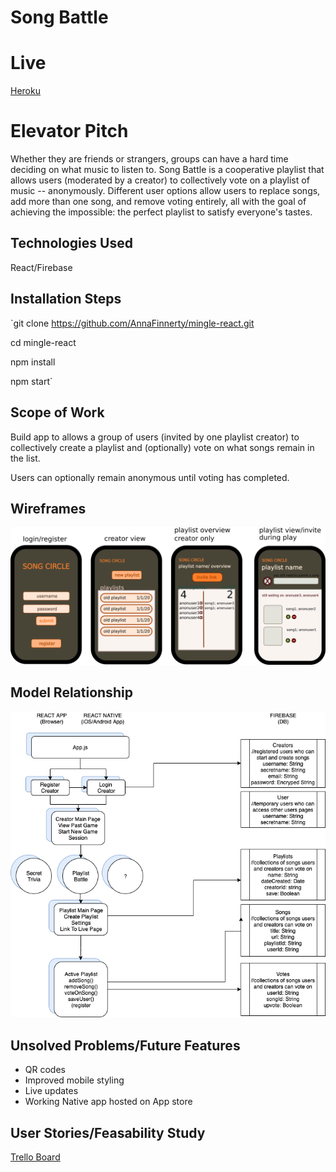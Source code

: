 # Song Battle

# Live
[Heroku](https://song-battle.herokuapp.com/)

# Elevator Pitch
Whether they are friends or strangers, groups can have a hard time deciding on what music to listen to. Song Battle is a cooperative playlist that allows users (moderated by a creator) to collectively vote on a playlist of music -- anonymously. Different user options allow users to replace songs, add more than one song, and remove voting entirely, all with the goal of achieving the impossible: the perfect playlist to satisfy everyone's tastes.

## Technologies Used

React/Firebase

## Installation Steps

`git clone https://github.com/AnnaFinnerty/mingle-react.git

cd mingle-react

npm install

npm start`

## Scope of Work

Build app to allows a group of users (invited by one playlist creator) to collectively create a playlist and (optionally) vote on what songs remain in the list.

Users can optionally remain anonymous until voting has completed.

## Wireframes

![Wireframe](./public/mingle.png)

## Model Relationship

![ERD](./public/erd.png)

## Unsolved Problems/Future Features

* QR codes
* Improved mobile styling
* Live updates
* Working Native app hosted on App store

## User Stories/Feasability Study
[Trello Board](https://trello.com/b/8fL8Ja7h/introvert-mingle)
